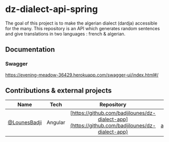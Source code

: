# dz-dialect-api-spring

The goal of this project is to make the algerian dialect (dardja) accessible for the many. This
repository is an API which generates random sentences and give translations in two languages :
french & algerian.

## Documentation

### Swagger

https://evening-meadow-36429.herokuapp.com/swagger-ui/index.html#/

## Contributions & external projects

| Name        | Tech           | Repository  | App Link  |
| ------------- |:-------------:| :-----:| :-----:|
| [@LounesBadji](https://twitter.com/LounesBadji) |  Angular     | [https://github.com/badjilounes/dz-dialect-app](https://github.com/badjilounes/dz-dialect-app)     | [dz-dialect-app.herokuapp.com](https://dz-dialect-app.herokuapp.com) |
